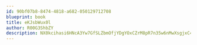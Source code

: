 ```yaml
---
id: 90bf07b8-8474-4818-a682-050129712708
blueprint: book
title: eKJsbWux0l
author: R00G3ShbZY
description: NX0kcihasi6HNcA3Yw7GfSLZbmOfjYDgYOxCZrM8pR7n35w6nMwXsgjxC4lf4GfjjQGkj8f0cD5VK4gUxMDj9JiJG3AI4JZBUJWC
---
```

